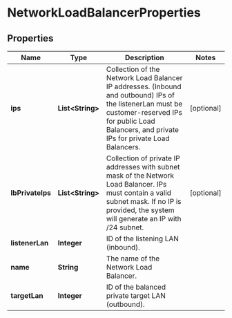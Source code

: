 

# NetworkLoadBalancerProperties

## Properties

| Name | Type | Description | Notes |
| ------------ | ------------- | ------------- | ------------- |
| **ips** | **List&lt;String&gt;** | Collection of the Network Load Balancer IP addresses. (Inbound and outbound) IPs of the listenerLan must be customer-reserved IPs for public Load Balancers, and private IPs for private Load Balancers. |  [optional] |
| **lbPrivateIps** | **List&lt;String&gt;** | Collection of private IP addresses with subnet mask of the Network Load Balancer. IPs must contain a valid subnet mask. If no IP is provided, the system will generate an IP with /24 subnet. |  [optional] |
| **listenerLan** | **Integer** | ID of the listening LAN (inbound). |  |
| **name** | **String** | The name of the Network Load Balancer. |  |
| **targetLan** | **Integer** | ID of the balanced private target LAN (outbound). |  |


